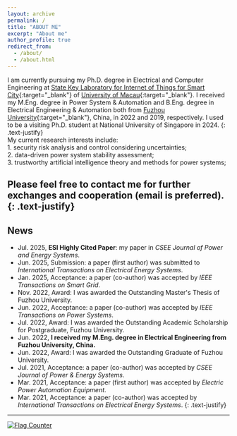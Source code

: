 ```yaml
---
layout: archive
permalink: /
title: "ABOUT ME"
excerpt: "About me"
author_profile: true
redirect_from: 
  - /about/
  - /about.html
---
```


I am currently pursuing my Ph.D. degree in Electrical and Computer Engineering at [State Key Laboratory for Internet of Things for Smart City](https://skliotsc.um.edu.mo/){:target="_blank"} of [University of Macau](https://www.um.edu.mo/){:target="_blank"}.
I received my M.Eng. degree in Power System & Automation and B.Eng. degree in Electrical Engineering & Automation both from [Fuzhou University](https://dqxy.fzu.edu.cn/){:target="_blank"}, China, in 2022 and 2019, respectively. I used to be a visiting Ph.D. student at National University of Singapore in 2024.
{: .text-justify}
<br>My current research interests include:
<br>1. security risk analysis and control considering uncertainties;
<br>2. data-driven power system stability assessment;
<br>3. trustworthy artificial intelligence theory and methods for power systems;

Please feel free to contact me for further exchanges and cooperation (email is preferred).
{: .text-justify}
---

## News

* Jul. 2025, **ESI Highly Cited Paper**: my paper in *CSEE Journal of Power and Energy Systems*.
* Jun. 2025, Submission: a paper (first author) was submitted to *International Transactions on Electrical Energy Systems*.
* Jan. 2025, Acceptance: a paper (co-author) was accepted by *IEEE Transactions on Smart Grid*.
* Nov. 2022, Award: I was awarded the Outstanding Master's Thesis of Fuzhou University.
* Jun. 2022, Acceptance: a paper (co-author) was accepted by *IEEE Transactions on Power Systems*.
* Jul. 2022, Award: I was awarded the Outstanding Academic Scholarship for Postgraduate, Fuzhou University.
* Jun. 2022, **I received my M.Eng. degree in Electrical Engineering from Fuzhou University, China.**
* Jun. 2022, Award: I was awarded the Outstanding Graduate of Fuzhou University.
* Jul. 2021, Acceptance: a paper (co-author) was accepted by *CSEE Journal of Power & Energy Systems*.
* Mar. 2021, Acceptance: a paper (first author) was accepted by *Electric Power Automation Equipment*.
* Mar. 2021, Acceptance: a paper (co-author) was accepted by *International Transactions on Electrical Energy Systems*.
{: .text-justify}
---
<a href="https://info.flagcounter.com/MXCA"><img src="https://s11.flagcounter.com/count/MXCA/bg_FFFFFF/txt_000000/border_CCCCCC/columns_5/maxflags_10/viewers_0/labels_1/pageviews_1/flags_0/percent_0/" alt="Flag Counter" border="0"></a>
